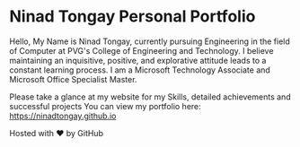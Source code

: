# Ninad Tongay Personal Portfolio
Hello,
My Name is Ninad Tongay, currently pursuing Engineering in the field of Computer at PVG's College of Engineering and Technology.
I believe maintaining an inquisitive, positive, and explorative attitude leads to a constant learning process.
I am a Microsoft Technology Associate and Microsoft Office Specialist Master.

Please take a glance at my website for my Skills, detailed achievements and successful projects
You can view my portfolio here: https://ninadtongay.github.io

Hosted with ❤ by GitHub

